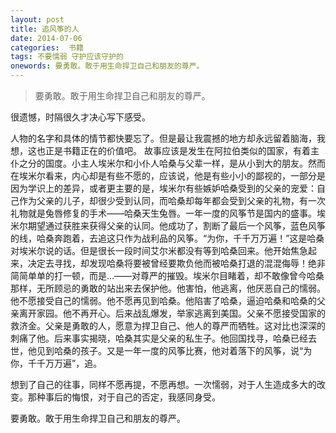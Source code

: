 ```yaml
---
layout: post
title: 追风筝的人
date: 2014-07-06
categories:  书籍
tags: 不要懦弱 守护应该守护的
onewords: 要勇敢。敢于用生命捍卫自己和朋友的尊严。
---
```

> 要勇敢。敢于用生命捍卫自己和朋友的尊严。

很遗憾，时隔很久才决心写下感受。

人物的名字和具体的情节都快要忘了。但是最让我震撼的地方却永远留着脑海，我想，这也正是书籍正在的价值吧。
故事应该是发生在阿拉伯类似的国家，有着主仆之分的国度。小主人埃米尔和小仆人哈桑与父辈一样，是从小到大的朋友。然而在埃米尔看来，内心却是有些不愿的，应该说，他是有些小小的鄙视的，一部分是因为学识上的差异，或者更主要的是，埃米尔有些嫉妒哈桑受到的父亲的宠爱：自己作为父亲的儿子，却很少受到认同，而哈桑却每年都会受到父亲的礼物，有一次礼物就是兔唇修复的手术——哈桑天生兔唇。一年一度的风筝节是国内的盛事。埃米尔期望通过获胜来获得父亲的认同。他成功了，割断了最后一个风筝，蓝色风筝的线，哈桑奔跑着，去追这只作为战利品的风筝。“为你，千千万万遍！”这是哈桑对埃米尔说的话。但是很长一段时间艾尔米都没有等到哈桑回来。他开始焦急起来，决定去寻找，却发现哈桑将要被曾经要欺负他而被哈桑打退的混混侮辱！绝非简简单单的打一顿，而是…——对尊严的摧毁。埃米尔目睹着，却不敢像曾今哈桑那样，无所顾忌的勇敢的站出来去保护他。他害怕，他逃离，他厌恶自己的懦弱。他不愿接受自己的懦弱。他不愿再见到哈桑。他陷害了哈桑，逼迫哈桑和哈桑的父亲离开家园。他不再开心。后来战乱爆发，举家逃离到美国。父亲不愿接受国家的救济金。父亲是勇敢的人，愿意为捍卫自己、他人的尊严而牺牲。这对比也深深的刺痛了他。后来事实揭晓，哈桑其实是父亲的私生子。他回国找寻，哈桑已经去世，他见到哈桑的孩子。又是一年一度的风筝比赛，他对着落下的风筝，说“为你，千千万万遍”，追。

想到了自己的往事，同样不愿再提，不愿再想。一次懦弱，对于人生造成多大的改变。那种事后的悔恨，对于自己的否定，我感同身受。

要勇敢。敢于用生命捍卫自己和朋友的尊严。
